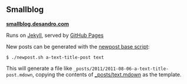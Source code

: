 ## Smallblog

[**smallblog.desandro.com**](http://smallblog.desandro.com)

Runs on [Jekyll](https://github.com/mojombo/jekyll), served by [GitHub Pages](http://pages.github.com)

New posts can be generated with the [newpost base script](newpost.sh):

    $ ./newpost.sh a-text-title-post text

This will generate a file like `_posts/2011/2011-08-06-a-text-title-post.mdown`, copying the contents of  [_posts/text.mdown](_posts/text.mdown) as the template.